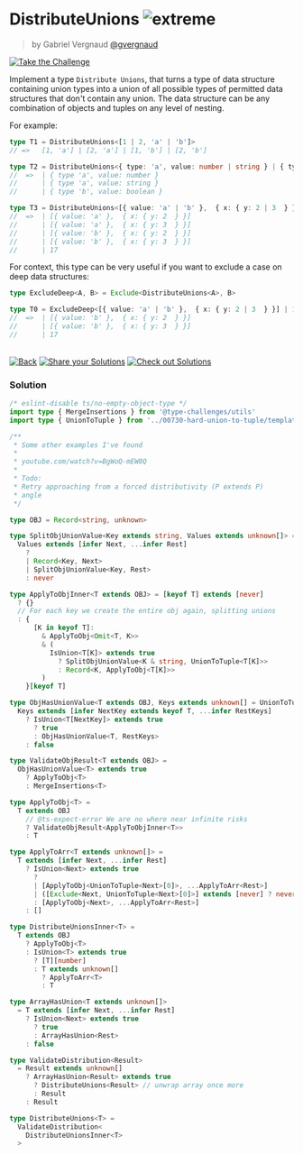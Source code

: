 <!--info-header-start--><h1>DistributeUnions <img src="https://img.shields.io/badge/-extreme-b11b8d" alt="extreme"/> </h1><blockquote><p>by Gabriel Vergnaud <a href="https://github.com/gvergnaud" target="_blank">@gvergnaud</a></p></blockquote><p><a href="https://tsch.js.org/869/play" target="_blank"><img src="https://img.shields.io/badge/-Take%20the%20Challenge-3178c6?logo=typescript&logoColor=white" alt="Take the Challenge"/></a> </p><!--info-header-end-->

Implement a type `Distribute Unions`, that turns a type of data structure containing union types into a union of
all possible types of permitted data structures that don't contain any union. The data structure can be any
combination of objects and tuples on any level of nesting.

For example:

```ts
type T1 = DistributeUnions<[1 | 2, 'a' | 'b']>
// =>   [1, 'a'] | [2, 'a'] | [1, 'b'] | [2, 'b']

type T2 = DistributeUnions<{ type: 'a', value: number | string } | { type: 'b', value: boolean }>
//  =>  | { type 'a', value: number }
//      | { type 'a', value: string }
//      | { type 'b', value: boolean }

type T3 = DistributeUnions<[{ value: 'a' | 'b' },  { x: { y: 2 | 3  } }] | 17>
//  =>  | [{ value: 'a' },  { x: { y: 2  } }]
//      | [{ value: 'a' },  { x: { y: 3  } }]
//      | [{ value: 'b' },  { x: { y: 2  } }]
//      | [{ value: 'b' },  { x: { y: 3  } }]
//      | 17
```

For context, this type can be very useful if you want to exclude a case on deep data structures:

```ts
type ExcludeDeep<A, B> = Exclude<DistributeUnions<A>, B>

type T0 = ExcludeDeep<[{ value: 'a' | 'b' },  { x: { y: 2 | 3  } }] | 17, [{ value: 'a' },  any]>
//  =>  | [{ value: 'b' },  { x: { y: 2  } }]
//      | [{ value: 'b' },  { x: { y: 3  } }]
//      | 17
```


<!--info-footer-start--><br><a href="../../README.md" target="_blank"><img src="https://img.shields.io/badge/-Back-grey" alt="Back"/></a> <a href="https://tsch.js.org/869/answer" target="_blank"><img src="https://img.shields.io/badge/-Share%20your%20Solutions-teal" alt="Share your Solutions"/></a> <a href="https://tsch.js.org/869/solutions" target="_blank"><img src="https://img.shields.io/badge/-Check%20out%20Solutions-de5a77?logo=awesome-lists&logoColor=white" alt="Check out Solutions"/></a> <!--info-footer-end--> 
 
### Solution
 
 
```ts
/* eslint-disable ts/no-empty-object-type */
import type { MergeInsertions } from '@type-challenges/utils'
import type { UnionToTuple } from '../00730-hard-union-to-tuple/template'

/**
 * Some other examples I've found
 *
 * youtube.com/watch?v=BgWoQ-mEW0Q
 *
 * Todo:
 * Retry approaching from a forced distributivity (P extends P)
 * angle
 */

type OBJ = Record<string, unknown>

type SplitObjUnionValue<Key extends string, Values extends unknown[]> =
  Values extends [infer Next, ...infer Rest]
    ?
    | Record<Key, Next>
    | SplitObjUnionValue<Key, Rest>
    : never

type ApplyToObjInner<T extends OBJ> = [keyof T] extends [never]
  ? {}
  // For each key we create the entire obj again, splitting unions
  : {
      [K in keyof T]:
        & ApplyToObj<Omit<T, K>>
        & (
          IsUnion<T[K]> extends true
            ? SplitObjUnionValue<K & string, UnionToTuple<T[K]>>
            : Record<K, ApplyToObj<T[K]>>
        )
    }[keyof T]

type ObjHasUnionValue<T extends OBJ, Keys extends unknown[] = UnionToTuple<keyof T>> =
  Keys extends [infer NextKey extends keyof T, ...infer RestKeys]
    ? IsUnion<T[NextKey]> extends true
      ? true
      : ObjHasUnionValue<T, RestKeys>
    : false

type ValidateObjResult<T extends OBJ> =
  ObjHasUnionValue<T> extends true
    ? ApplyToObj<T>
    : MergeInsertions<T>

type ApplyToObj<T> =
  T extends OBJ
    // @ts-expect-error We are no where near infinite risks
    ? ValidateObjResult<ApplyToObjInner<T>>
    : T

type ApplyToArr<T extends unknown[]> =
  T extends [infer Next, ...infer Rest]
    ? IsUnion<Next> extends true
      ?
      | [ApplyToObj<UnionToTuple<Next>[0]>, ...ApplyToArr<Rest>]
      | ([Exclude<Next, UnionToTuple<Next>[0]>] extends [never] ? never : ApplyToArr<[Exclude<Next, UnionToTuple<Next>[0]>, ...Rest]>)
      : [ApplyToObj<Next>, ...ApplyToArr<Rest>]
    : []

type DistributeUnionsInner<T> =
  T extends OBJ
    ? ApplyToObj<T>
    : IsUnion<T> extends true
      ? [T][number]
      : T extends unknown[]
        ? ApplyToArr<T>
        : T

type ArrayHasUnion<T extends unknown[]>
  = T extends [infer Next, ...infer Rest]
    ? IsUnion<Next> extends true
      ? true
      : ArrayHasUnion<Rest>
    : false

type ValidateDistribution<Result>
  = Result extends unknown[]
    ? ArrayHasUnion<Result> extends true
      ? DistributeUnions<Result> // unwrap array once more
      : Result
    : Result

type DistributeUnions<T> =
  ValidateDistribution<
    DistributeUnionsInner<T>
  >
```
